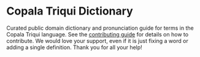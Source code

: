 
# Copala Triqui Dictionary

Curated public domain dictionary and pronunciation guide for terms in the Copala Triqui language. See the [contributing guide](https://github.com/drumworkteam/term/blob/make/.github/contributing.md) for details on how to contribute. We would love your support, even if it is just fixing a word or adding a single definition. Thank you for all your help!